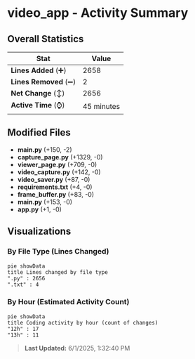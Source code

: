 # video_app - Activity Summary 

## Overall Statistics

| Stat                   | Value                                                             |
| ---------------------- | ----------------------------------------------------------------- |
| **Lines Added** (➕)   | 2658                                          |
| **Lines Removed** (➖) | 2                                        |
| **Net Change** (↕)    | 2656                |
| **Active Time** (⌚)   | 45 minutes |


## Modified Files
- **main.py** (+150, -2)
- **capture_page.py** (+1329, -0)
- **viewer_page.py** (+709, -0)
- **video_capture.py** (+142, -0)
- **video_saver.py** (+87, -0)
- **requirements.txt** (+4, -0)
- **frame_buffer.py** (+83, -0)
- **main.py** (+153, -0)
- **app.py** (+1, -0)

## Visualizations

### By File Type (Lines Changed)

```mermaid
pie showData
title Lines changed by file type
".py" : 2656
".txt" : 4
```

### By Hour (Estimated Activity Count)

```mermaid
pie showData
title Coding activity by hour (count of changes)
"12h" : 17
"13h" : 11
```


> **Last Updated:** 6/1/2025, 1:32:40 PM
